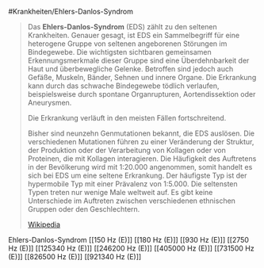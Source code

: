 #Krankheiten/Ehlers-Danlos-Syndrom
> Das **Ehlers-Danlos-Syndrom** (EDS) zählt zu den seltenen Krankheiten. Genauer gesagt, ist EDS ein Sammelbegriff für eine heterogene Gruppe von seltenen angeborenen Störungen im Bindegewebe. Die wichtigsten sichtbaren gemeinsamen Erkennungsmerkmale dieser Gruppe sind eine Überdehnbarkeit der Haut und überbewegliche Gelenke. Betroffen sind jedoch auch Gefäße, Muskeln, Bänder, Sehnen und innere Organe. Die Erkrankung kann durch das schwache Bindegewebe tödlich verlaufen, beispielsweise durch spontane Organrupturen, Aortendissektion oder Aneurysmen.
>
> Die Erkrankung verläuft in den meisten Fällen fortschreitend.
>
> Bisher sind neunzehn Genmutationen bekannt, die EDS auslösen. Die verschiedenen Mutationen führen zu einer Veränderung der Struktur, der Produktion oder der Verarbeitung von Kollagen oder von Proteinen, die mit Kollagen interagieren. Die Häufigkeit des Auftretens in der Bevölkerung wird mit 1:20.000 angenommen, somit handelt es sich bei EDS um eine seltene Erkrankung. Der häufigste Typ ist der hypermobile Typ mit einer Prävalenz von 1:5.000. Die seltensten Typen treten nur wenige Male weltweit auf. Es gibt keine Unterschiede im Auftreten zwischen verschiedenen ethnischen Gruppen oder den Geschlechtern.
>
> [Wikipedia](https://de.wikipedia.org/wiki/Ehlers-Danlos-Syndrom)

Ehlers-Danlos-Syndrom
[[150 Hz (E)]]
[[180 Hz (E)]]
[[930 Hz (E)]]
[[2750 Hz (E)]]
[[125340 Hz (E)]]
[[246200 Hz (E)]]
[[405000 Hz (E)]]
[[731500 Hz (E)]]
[[826500 Hz (E)]]
[[921340 Hz (E)]]